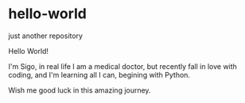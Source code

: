 # hello-world
just another repository

Hello World!

I'm Sigo, in real life I am a medical doctor, but recently fall in love with coding, and I'm learning all I can, begining with Python. 

Wish me good luck in this amazing journey.
